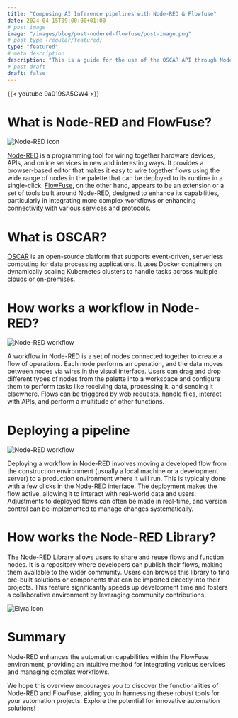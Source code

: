```yaml
---
title: "Composing AI Inference pipelines with Node-RED & Flowfuse"
date: 2024-04-15T09:00:00+01:00
# post image
image: "/images/blog/post-nodered-flowfuse/post-image.png"
# post type (regular/featured)
type: "featured"
# meta description
description: "This is a guide for the use of the OSCAR API through Node-RED and FlowFuse."
# post draft
draft: false
---
```


{{< youtube 9a019SA5GW4 >}}

# What is Node-RED and FlowFuse?

![Node-RED icon](../../images/blog/post-nodered-flowfuse/node-red.png)

[Node-RED](https://nodered.org/) is a programming tool for wiring together hardware devices, APIs, and online services in new and interesting ways. It provides a browser-based editor that makes it easy to wire together flows using the wide range of nodes in the palette that can be deployed to its runtime in a single-click. [FlowFuse](https://flowfuse.com/), on the other hand, appears to be an extension or a set of tools built around Node-RED, designed to enhance its capabilities, particularly in integrating more complex workflows or enhancing connectivity with various services and protocols.

# What is OSCAR?

[OSCAR](https://oscar.grycap.net/) is an open-source platform that supports event-driven, serverless computing for data processing applications. It uses Docker containers on dynamically scaling Kubernetes clusters to handle tasks across multiple clouds or on-premises.

# How works a workflow in Node-RED?

![Node-RED workflow](../../images/blog/post-nodered-flowfuse/example.png)

A workflow in Node-RED is a set of nodes connected together to create a flow of operations. Each node performs an operation, and the data moves between nodes via wires in the visual interface. Users can drag and drop different types of nodes from the palette into a workspace and configure them to perform tasks like receiving data, processing it, and sending it elsewhere. Flows can be triggered by web requests, handle files, interact with APIs, and perform a multitude of other functions.

# Deploying a pipeline

![Node-RED workflow](../../images/blog/post-nodered-flowfuse/deploy.png)

Deploying a workflow in Node-RED involves moving a developed flow from the construction environment (usually a local machine or a development server) to a production environment where it will run. This is typically done with a few clicks in the Node-RED interface. The deployment makes the flow active, allowing it to interact with real-world data and users. Adjustments to deployed flows can often be made in real-time, and version control can be implemented to manage changes systematically.

# How works the Node-RED Library?

The Node-RED Library allows users to share and reuse flows and function nodes. It is a repository where developers can publish their flows, making them available to the wider community. Users can browse this library to find pre-built solutions or components that can be imported directly into their projects. This feature significantly speeds up development time and fosters a collaborative environment by leveraging community contributions.

![Elyra Icon](../../images/blog/post-elyra-egi-notebooksS/library.png)

# Summary

Node-RED enhances the automation capabilities within the FlowFuse environment, providing an intuitive method for integrating various services and managing complex workflows.

We hope this overview encourages you to discover the functionalities of Node-RED and FlowFuse, aiding you in harnessing these robust tools for your automation projects. Explore the potential for innovative automation solutions!
















